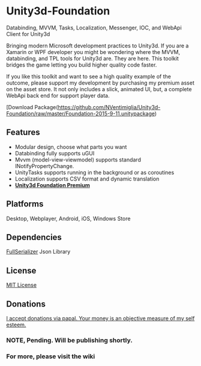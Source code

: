 # Unity3d-Foundation
Databinding, MVVM, Tasks, Localization, Messenger, IOC, and WebApi Client for Unity3d

Bringing modern Microsoft development practices to Unity3d. If you are a Xamarin or WPF developer you might be wondering where the MVVM, databinding, and TPL tools for Unity3d are. They are here. This toolkit bridges the game letting you build higher quality code faster.

If you like this toolkit and want to see a high quality example of the outcome, please support my development by purchasing my premium asset on the asset store. It not only includes a slick, animated UI, but, a complete WebApi back end for support player data.

[Download Package(https://github.com/NVentimiglia/Unity3d-Foundation/raw/master/Foundation-2015-9-11.unitypackage)

## Features

- Modular design, choose what parts you want
- Databinding fully supports uGUI
- Mvvm (model-view-viewmodel) supports standard INotifyPropertyChange.
- UnityTasks supports running in the background or as coroutines
- Localization supports CSV format and dynamic  translation
- **[Unity3d Foundation Premium](http://unity3dfoundation.com)**

## Platforms
Desktop, Webplayer, Android, iOS, Windows Store


## Dependencies
[FullSerializer](https://github.com/jacobdufault/fullserializer) Json Library

## License
[MIT License](https://github.com/NVentimiglia/Unity3d-Foundation/blob/master/README.md)

## Donations
[I accept donations via papal. Your money is an objective measure of my self esteem.](https://www.paypal.com/us/cgi-bin/webscr?cmd=_send-money&nav=1&email=nick@simplesys.us)


### NOTE, Pending. Will be publishing shortly.

### For more, please visit the wiki
